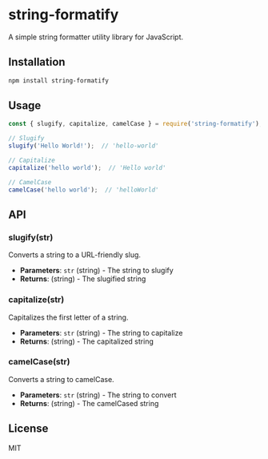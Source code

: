 # string-formatify

A simple string formatter utility library for JavaScript.

## Installation

```bash
npm install string-formatify
```

## Usage

```javascript
const { slugify, capitalize, camelCase } = require('string-formatify');

// Slugify
slugify('Hello World!');  // 'hello-world'

// Capitalize
capitalize('hello world');  // 'Hello world'

// CamelCase
camelCase('hello world');  // 'helloWorld'
```

## API

### slugify(str)

Converts a string to a URL-friendly slug.

- **Parameters**: `str` (string) - The string to slugify
- **Returns**: (string) - The slugified string

### capitalize(str)

Capitalizes the first letter of a string.

- **Parameters**: `str` (string) - The string to capitalize
- **Returns**: (string) - The capitalized string

### camelCase(str)

Converts a string to camelCase.

- **Parameters**: `str` (string) - The string to convert
- **Returns**: (string) - The camelCased string

## License

MIT